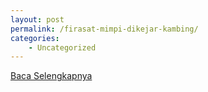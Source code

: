 ```yaml
---
layout: post
permalink: /firasat-mimpi-dikejar-kambing/
categories:
    - Uncategorized
---
```


[Baca Selengkapnya](/10)